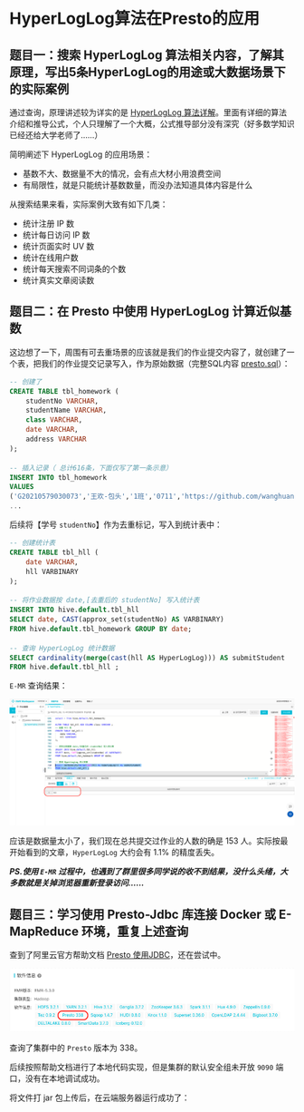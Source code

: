 # HyperLogLog算法在Presto的应用

## 题目一：搜索 HyperLogLog 算法相关内容，了解其原理，写出5条HyperLogLog的用途或大数据场景下的实际案例

通过查询，原理讲述较为详实的是 [HyperLogLog 算法详解](https://zhuanlan.zhihu.com/p/77289303)。里面有详细的算法介绍和推导公式，个人只理解了一个大概，公式推导部分没有深究（好多数学知识已经还给大学老师了……）

简明阐述下 HyperLogLog 的应用场景：

- 基数不大、数据量不大的情况，会有点大材小用浪费空间
- 有局限性，就是只能统计基数数量，而没办法知道具体内容是什么

从搜索结果来看，实际案例大致有如下几类：

- 统计注册 IP 数
- 统计每日访问 IP 数
- 统计页面实时 UV 数
- 统计在线用户数
- 统计每天搜索不同词条的个数
- 统计真实文章阅读数

## 题目二：在 Presto 中使用 HyperLogLog 计算近似基数

这边想了一下，周围有可去重场景的应该就是我们的作业提交内容了，就创建了一个表，把我们的作业提交记录写入，作为原始数据（完整SQL内容 [presto.sql](../../bigdata-exercise/src/main/resources/presto.sql)）：

``` SQL 
-- 创建了
CREATE TABLE tbl_homework (
    studentNo VARCHAR,
    studentName VARCHAR,
    class VARCHAR,
    date VARCHAR,
    address VARCHAR
);

-- 插入记录（ 总计616条，下面仅写了第一条示意）
INSERT INTO tbl_homework
VALUES
('G20210579030073','王欢-包头','1班','0711','https://github.com/wanghuan2054/geektime/tree/master'),
...
```

后续将【学号 `studentNo`】作为去重标记，写入到统计表中：

``` SQL
-- 创建统计表
CREATE TABLE tbl_hll (
    date VARCHAR,
    hll VARBINARY
);

-- 将作业数据按 date,[去重后的 studentNo] 写入统计表
INSERT INTO hive.default.tbl_hll
SELECT date, CAST(approx_set(studentNo) AS VARBINARY)
FROM hive.default.tbl_homework GROUP BY date;

-- 查询 HyperLogLog 统计数据
SELECT cardinality(merge(cast(hll AS HyperLogLog))) AS submitStudent
FROM hive.default.tbl_hll ;
```

`E-MR` 查询结果：

![emr](emr.png)

应该是数据量太小了，我们现在总共提交过作业的人数的确是 153 人。实际按最开始看到的文章，`HyperLogLog` 大约会有 1.1% 的精度丢失。

***PS.使用 `E-MR` 过程中，也遇到了群里很多同学说的收不到结果，没什么头绪，大多数就是关掉浏览器重新登录访问……***

## 题目三：学习使用 Presto-Jdbc 库连接 Docker 或 E-MapReduce 环境，重复上述查询

查到了阿里云官方帮助文档 [Presto 使用JDBC](https://help.aliyun.com/document_detail/108859.html)，还在尝试中。

![emr-presto-version](emr-presto-version.png)

查询了集群中的 `Presto` 版本为 338。

后续按照帮助文档进行了本地代码实现，但是集群的默认安全组未开放 `9090` 端口，没有在本地调试成功。

将文件打 jar 包上传后，在云端服务器运行成功了：


